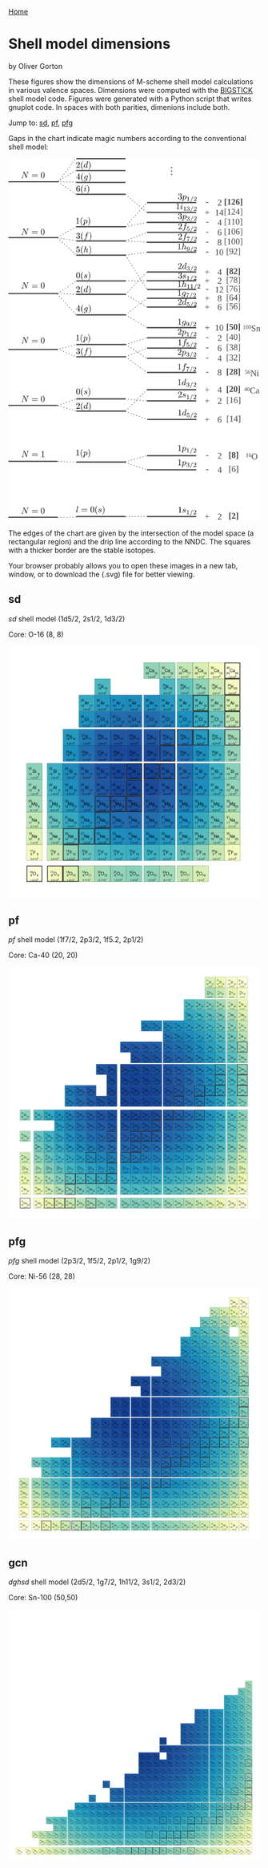 [Home](index.html)

# Shell model dimensions

by Oliver Gorton

These figures show the dimensions of M-scheme shell model calculations in
various valence spaces. Dimensions were computed with the
[BIGSTICK](https://github.com/cwjsdsu/BigstickPublick) shell model code.
Figures were generated with a Python script that writes gnuplot code.  In
spaces with both parities, dimenions include both.

Jump to: [sd](#sd), [pf](#pf), [pfg](#pfg)

Gaps in the chart indicate magic numbers according to the conventional shell model:

<img src='charts/shell_model.svg' id="chart"/>

The edges of the chart are given by the intersection of the model space (a
rectangular region) and the drip line according to the NNDC. The squares with a
thicker border are the stable isotopes.

Your browser probably allows you to open these images in a new tab, window, or to download the (.svg) file for better viewing.


## sd
*sd* shell model (1d5/2, 2s1/2, 1d3/2)

Core: O-16 (8, 8)

<img src='charts/sd.svg' id="chart"/>

## pf

*pf* shell model (1f7/2, 2p3/2, 1f5.2, 2p1/2)

Core: Ca-40 (20, 20)

<img src='charts/pf.svg' id="chart"/>

## pfg

*pfg* shell model (2p3/2, 1f5/2, 2p1/2, 1g9/2)

Core: Ni-56 (28, 28)

<img src='charts/pfg.svg' id="chart"/>

## gcn

*dghsd* shell model (2d5/2, 1g7/2, 1h11/2, 3s1/2, 2d3/2)

Core: Sn-100 (50,50)

<img src='charts/gcn.svg' id="chart"/>
